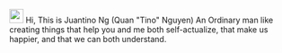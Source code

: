 [comment]: <> (# About)

<img src="https://media.giphy.com/media/hvRJCLFzcasrR4ia7z/giphy.gif" width="25px"> Hi, This is Juantino Ng (Quan "Tino" Nguyen)
An Ordinary man like creating things that help you and me both self-actualize, that make us happier, and that we can both understand.
